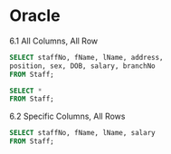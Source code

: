 # Oracle

6.1 All Columns, All Row

```sql
SELECT staffNo, fName, lName, address,
position, sex, DOB, salary, branchNo
FROM Staff;
```

```sql
SELECT *
FROM Staff;
```

6.2 Specific Columns, All Rows

```sql
SELECT staffNo, fName, lName, salary
FROM Staff;
```
